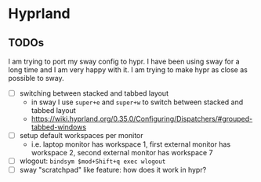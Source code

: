# Hyprland

## TODOs

I am trying to port my sway config to hypr. 
I have been using sway for a long time and I am very happy with it. I am trying to make hypr as close as possible to sway.

- [ ] switching between stacked and tabbed layout
  - in sway I use `super+e` and `super+w` to switch between stacked and tabbed layout
  - https://wiki.hyprland.org/0.35.0/Configuring/Dispatchers/#grouped-tabbed-windows
- [ ] setup default workspaces per monitor
  - i.e. laptop monitor has workspace 1, first external monitor has workspace 2, second external monitor has workspace 7
- [ ] wlogout: `bindsym $mod+Shift+q exec wlogout`
- [ ] sway "scratchpad" like feature: how does it work in hypr?